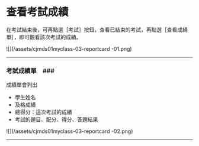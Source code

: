 # 查看考試成績 #

在考試結束後，可再點選［考試］按鈕，查看已結束的考試，再點選［查看成綪單］，即可觀看該次考試的成績。

![](/assets/cjmds01myclass-03-reportcard -01.png)

---

### 考試成績單　###

成績單會列出
* 學生姓名
* 及格成績
* 總得分：這次考試的成績
* 考試的題目、配分、得分、答題結果

![](/assets/cjmds01myclass-03-reportcard -02.png)


---



